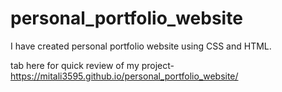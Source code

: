 # personal_portfolio_website
I have created personal portfolio website using CSS and HTML.

tab here for quick review of my project- https://mitali3595.github.io/personal_portfolio_website/
